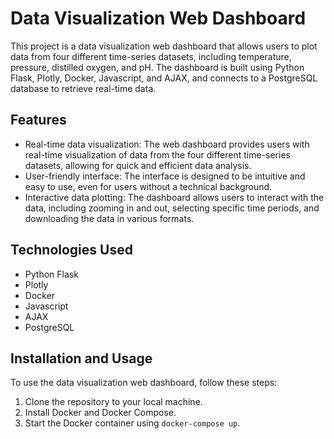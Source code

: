 # Data Visualization Web Dashboard

This project is a data visualization web dashboard that allows users to plot data from four different time-series datasets, including temperature, pressure, distilled oxygen, and pH. The dashboard is built using Python Flask, Plotly, Docker, Javascript, and AJAX, and connects to a PostgreSQL database to retrieve real-time data.

## Features

- Real-time data visualization: The web dashboard provides users with real-time visualization of data from the four different time-series datasets, allowing for quick and efficient data analysis.
- User-friendly interface: The interface is designed to be intuitive and easy to use, even for users without a technical background.
- Interactive data plotting: The dashboard allows users to interact with the data, including zooming in and out, selecting specific time periods, and downloading the data in various formats.

## Technologies Used

- Python Flask
- Plotly
- Docker
- Javascript
- AJAX
- PostgreSQL

## Installation and Usage

To use the data visualization web dashboard, follow these steps:

1. Clone the repository to your local machine.
2. Install Docker and Docker Compose.
3. Start the Docker container using `docker-compose up`.

